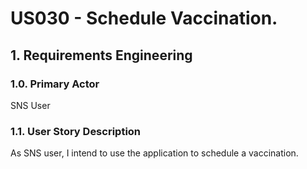 # US030 - Schedule Vaccination.

## 1. Requirements Engineering

### 1.0. Primary Actor
SNS User

### 1.1. User Story Description
As SNS user, I intend to use the application to schedule a vaccination.
